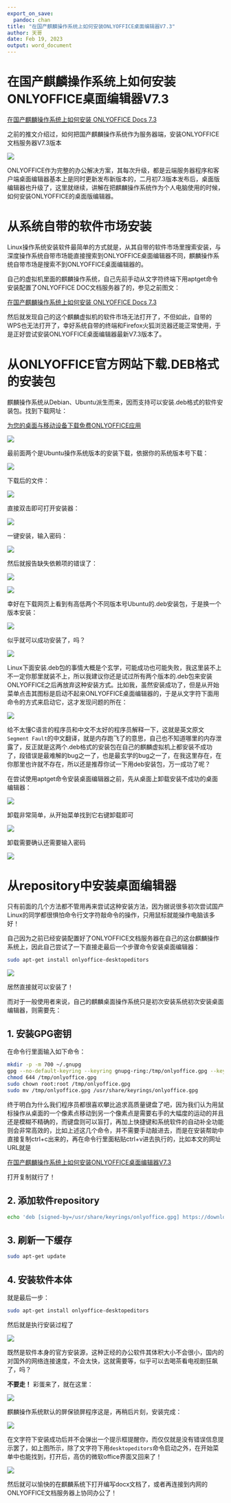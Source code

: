 ```yaml
---
export_on_save:
  pandoc: chan
title: "在国产麒麟操作系统上如何安装ONLYOFFICE桌面编辑器V7.3"
author: 天哥
date: Feb 19, 2023
output: word_document
---
```


# 在国产麒麟操作系统上如何安装ONLYOFFICE桌面编辑器V7.3

[在国产麒麟操作系统上如何安装 ONLYOFFICE Docs 7.3](https://aesuib.github.io/OnlyOfficeBlogs/026%20How%20to%20install%20ONLYOFFICE%20Docs%207.3%20on%20NeoKylin/%E5%9C%A8%E5%9B%BD%E4%BA%A7%E9%BA%92%E9%BA%9F%E6%93%8D%E4%BD%9C%E7%B3%BB%E7%BB%9F%E4%B8%8A%E5%A6%82%E4%BD%95%E5%AE%89%E8%A3%85ONLYOFFICE%20Docs%207.3.html)

之前的推文介绍过，如何把国产麒麟操作系统作为服务器端，安装ONLYOFFICE文档服务器V7.3版本

![](ServerAndClient.drawio.png)

ONLYOFFICE作为完整的办公解决方案，其每次升级，都是云端服务器程序和客户端桌面编辑器基本上是同时更新发布新版本的，二月初7.3版本发布后，桌面版编辑器也升级了，这里就继续，讲解在把麒麟操作系统作为个人电脑使用的时候，如何安装ONLYOFFICE的桌面版编辑器。

# 从系统自带的软件市场安装

Linux操作系统安装软件最简单的方式就是，从其自带的软件市场里搜索安装，与深度操作系统自带市场能直接搜索到ONLYOFFICE桌面编辑器不同，麒麟操作系统自带市场是搜索不到ONLYOFFICE桌面编辑器的。

自己的虚拟机里面的麒麟操作系统，自己先前手动从文字符终端下用aptget命令安装配置了ONLYOFFICE DOC文档服务器了的，参见之前图文：

[在国产麒麟操作系统上如何安装 ONLYOFFICE Docs 7.3](https://aesuib.github.io/OnlyOfficeBlogs/026%20How%20to%20install%20ONLYOFFICE%20Docs%207.3%20on%20NeoKylin/%E5%9C%A8%E5%9B%BD%E4%BA%A7%E9%BA%92%E9%BA%9F%E6%93%8D%E4%BD%9C%E7%B3%BB%E7%BB%9F%E4%B8%8A%E5%A6%82%E4%BD%95%E5%AE%89%E8%A3%85ONLYOFFICE%20Docs%207.3.html)

然后就发现自己的这个麒麟虚拟机的软件市场无法打开了，不但如此，自带的WPS也无法打开了，幸好系统自带的终端和Firefox火狐浏览器还能正常使用，于是正好尝试安装ONLYOFFICE桌面编辑器最新V7.3版本了。

# 从ONLYOFFICE官方网站下载.DEB格式的安装包

麒麟操作系统从Debian、Ubuntu派生而来，因而支持可以安装.deb格式的软件安装包。找到下载网址：

[为您的桌面与移动设备下载免费ONLYOFFICE应用](https://www.onlyoffice.com/zh/download-desktop.aspx)

![](Screenshot_2023-02-19_at_16-36-16_下载免费桌面软件.png)

最前面两个是Ubuntu操作系统版本的安装下载，依据你的系统版本号下载：

![](VirtualBox_AnotherPC_03_02_2023_18_36_50.png)

下载后的文件：

![](VirtualBox_AnotherPC_03_02_2023_18_37_40.png)

直接双击即可打开安装器：

![](VirtualBox_AnotherPC_03_02_2023_18_38_09.png)

一键安装，输入密码：

![](VirtualBox_AnotherPC_03_02_2023_18_38_48.png)

然后就报告缺失依赖项的错误了：

![](VirtualBox_AnotherPC_03_02_2023_18_39_16.png)

![](VirtualBox_AnotherPC_03_02_2023_18_40_32.png)

幸好在下载网页上看到有高低两个不同版本号Ubuntu的.deb安装包，于是换一个版本安装：

![](VirtualBox_AnotherPC_19_02_2023_14_56_11.png)

似乎就可以成功安装了，吗？

![](VirtualBox_AnotherPC_19_02_2023_15_04_51.png)

Linux下面安装.deb包的事情大概是个玄学，可能成功也可能失败，我这里装不上不一定你那里就装不上，所以我建议你还是试过所有两个版本的.deb包来安装ONLYOFFICE之后再放弃这种安装方式。比如我，虽然安装成功了，但是从开始菜单点击其图标是启动不起来ONLYOFFICE桌面编辑器的，于是从文字符下面用命令的方式来启动它，这才发现问题的所在：

![](VirtualBox_AnotherPC_19_02_2023_15_08_49.png)

给不太懂C语言的程序员和中文不太好的程序员解释一下，这就是英文原文`Segment Fault`的中文翻译，就是内存跑飞了的意思，自己也不知道哪里的内存泄露了，反正就是这两个.deb格式的安装包在自己的麒麟虚拟机上都安装不成功了，段错误是最难解的bug之一了，也是最玄学的bug之一了，在我这里存在，在你那里也许就不存在，所以还是推荐你试一下用deb安装包，万一成功了呢？

在尝试使用aptget命令安装桌面编辑器之前，先从桌面上卸载安装不成功的桌面编辑器：

![](VirtualBox_AnotherPC_19_02_2023_15_22_25.png)

卸载非常简单，从开始菜单找到它右键卸载即可

![](VirtualBox_AnotherPC_19_02_2023_15_22_42.png)

卸载需要确认还需要输入密码

![](VirtualBox_AnotherPC_19_02_2023_15_22_52.png)

# 从repository中安装桌面编辑器

只有前面的几个方法都不管用再来尝试这种安装方法，因为据说很多初次尝试国产Linux的同学都很惧怕命令行文字符敲命令的操作，只用鼠标就能操作电脑该多好！

自己因为之前已经安装配置好了ONLYOFFICE文档服务器在自己的这台麒麟操作系统上，因此自己尝试了一下直接走最后一个步骤命令安装桌面编辑器：

```bash
sudo apt-get install onlyoffice-desktopeditors
```

![](VirtualBox_AnotherPC_19_02_2023_15_24_20.png)

居然直接就可以安装了！

而对于一般使用者来说，自己的麒麟桌面操作系统只是初次安装系统初次安装桌面编辑器，则需要先：

## 1. 安装GPG密钥

在命令行里面输入如下命令：

```bash
mkdir -p -m 700 ~/.gnupg
gpg --no-default-keyring --keyring gnupg-ring:/tmp/onlyoffice.gpg --keyserver hkp://keyserver.ubuntu.com:80 --recv-keys CB2DE8E5
chmod 644 /tmp/onlyoffice.gpg
sudo chown root:root /tmp/onlyoffice.gpg
sudo mv /tmp/onlyoffice.gpg /usr/share/keyrings/onlyoffice.gpg
```

终于明白为什么我们程序员都很喜欢攀比追求高质量键盘了吧，因为我们认为用鼠标操作从桌面的一个像素点移动到另一个像素点是需要右手的大幅度的运动的并且还是模糊不精确的，而键盘则可以盲打，再加上快捷键和系统软件的自动补全功能则会非常高效的，比如上述这几个命令，并不需要手动敲进去，而是在安装帮助中直接复制ctrl+c出来的，再在命令行里面粘贴ctrl+v进去执行的，比如本文的网址URL就是

[在国产麒麟操作系统上如何安装ONLYOFFICE桌面编辑器V7.3](http://Aesuib.github.io/OnlyOfficeBlogs/在国产麒麟操作系统上如何安装ONLYOFFICE桌面编辑器V7.3.html)

打开复制就行了！

## 2. 添加软件repository

```bash
echo 'deb [signed-by=/usr/share/keyrings/onlyoffice.gpg] https://download.onlyoffice.com/repo/debian squeeze main' | sudo tee -a /etc/apt/sources.list.d/onlyoffice.list
```

## 3. 刷新一下缓存

```bash
sudo apt-get update
```

## 4. 安装软件本体

就是最后一步：

```bash
sudo apt-get install onlyoffice-desktopeditors
```

然后就是执行安装过程了

![](VirtualBox_AnotherPC_19_02_2023_15_24_20.png)

既然是软件本身的官方安装源，这种正经的办公软件其体积大小不会很小，国内的对国外的网络连接速度，不会太快，这就需要等，似乎可以去喝茶看电视剧狂飙了，吗？

**不要走！** 彩蛋来了，就在这里：

![](VirtualBox_AnotherPC_19_02_2023_15_35_59.png)

麒麟操作系统默认的屏保锁屏程序这是，再稍后片刻，安装完成：

![](VirtualBox_AnotherPC_19_02_2023_15_47_03.png)

在文字符下安装成功后并不会弹出一个提示框提醒你，而仅仅就是没有错误信息提示罢了，如上图所示，除了文字符下用```desktopeditors```命令启动之外，在开始菜单中也能找到，打开后，高仿的微软office界面又回来了！

![](VirtualBox_AnotherPC_19_02_2023_16_21_34.png)

然后就可以愉快的在麒麟系统下打开编写docx文档了，或者再连接到内网的ONLYOFFICE文档服务器上协同办公了！


